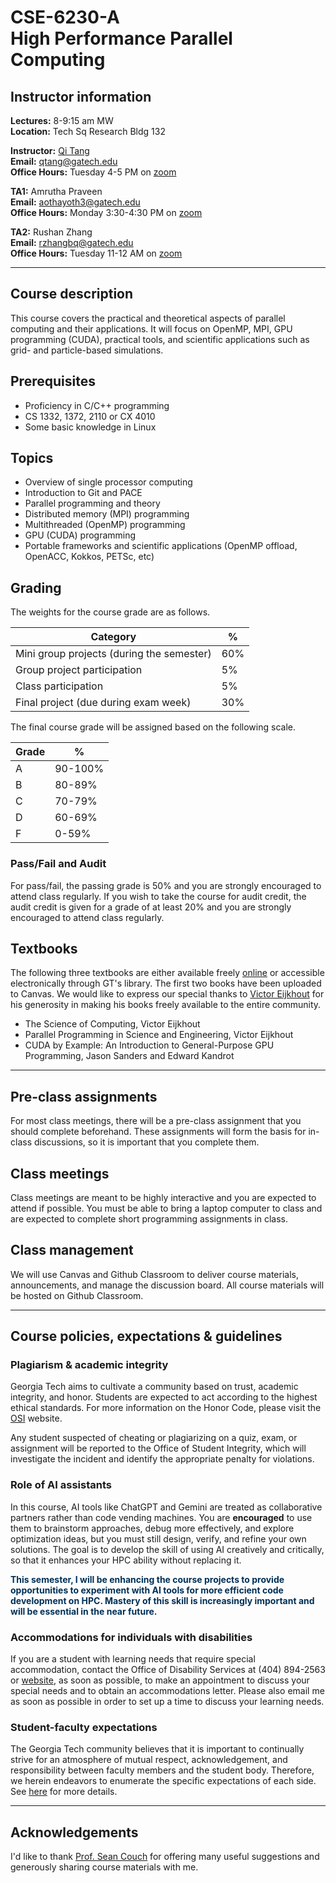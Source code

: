 # CSE-6230-A<br>High Performance Parallel Computing

## Instructor information

**Lectures:** 8-9:15 am MW <br>
**Location:** Tech Sq Research Bldg 132

**Instructor:** [Qi Tang](https://tangqi.github.io/) <br>
**Email:** [qtang@gatech.edu](mailto:qtang@gatech.edu) <br>
**Office Hours:** Tuesday 4-5 PM on [zoom](http://gatech.zoom.us/my/qtang)

**TA1:** Amrutha Praveen <br>
**Email:** [aothayoth3@gatech.edu](mailto:aothayoth3@gatech.edu) <br>
**Office Hours:** Monday 3:30-4:30 PM on [zoom](https://us04web.zoom.us/j/9302119063?pwd=fzdNgcfYvsCietTZt7sSzxJZyZbUFy.1) <br>

**TA2:** Rushan Zhang <br>
**Email:** [rzhangbq@gatech.edu](mailto:rzhangbq@gatech.edu) <br>
**Office Hours:** Tuesday 11-12 AM on [zoom](https://gatech.zoom.us/my/rzhangbq?pwd=4HulL7KEfXkWieCZdhoLCWK8ax0lcJ.1) <br>

----

## Course description
This course covers the practical and theoretical aspects of parallel computing and their applications. It will focus on OpenMP, MPI, GPU programming (CUDA), practical tools, and scientific applications such as grid- and particle-based simulations.

## Prerequisites
* Proficiency in C/C++ programming
* CS 1332, 1372, 2110 or CX 4010
* Some basic knowledge in Linux

## Topics
* Overview of single processor computing
* Introduction to Git and PACE
* Parallel programming and theory
* Distributed memory (MPI) programming
* Multithreaded (OpenMP) programming
* GPU (CUDA) programming
* Portable frameworks and scientific applications (OpenMP offload, OpenACC, Kokkos, PETSc, etc)	

## Grading
The weights for the course grade are as follows.

Category      | %
--------------|----
Mini group projects (during the semester) | 60% 
Group project participation | 5% 
Class participation         | 5% 
Final project (due during exam week) | 30% 

The final course grade will be assigned based on the following scale.

Grade        |  %
------------ | ----------
A            | 90-100%
B            | 80-89%
C            | 70-79%
D            | 60-69%
F            | 0-59%


### Pass/Fail and Audit

For pass/fail, the passing grade is 50% and you are strongly encouraged to attend class regularly. If you wish to take the course for audit credit, the audit credit is given for a grade of at least 20% and you are strongly encouraged to attend class regularly.



## Textbooks
The following three textbooks are either available freely [online](https://theartofhpc.com)
or accessible electronically through GT's library. The first two books have been uploaded to Canvas.
We would like to express our special thanks to [Victor Eijkhout](https://github.com/VictorEijkhout) for his generosity in making his books freely available to the entire community. 

* The Science of Computing, Victor Eijkhout
* Parallel Programming in Science and Engineering, Victor Eijkhout
* CUDA by Example: An Introduction to General-Purpose GPU Programming, Jason Sanders and Edward Kandrot 

----

## Pre-class assignments
For most class meetings, there will be a pre-class assignment that you should complete beforehand. These assignments will form the basis for in-class discussions, so it is important that you complete them.

## Class meetings
Class meetings are meant to be highly interactive and you are expected to attend if possible. You must be able to bring a laptop computer to class and are expected to complete short programming assignments in class.

## Class management
We will use Canvas and Github Classroom to deliver course materials, announcements, and manage the discussion board. All course materials will be hosted on Github Classroom.

----

## Course policies, expectations & guidelines

### Plagiarism & academic integrity

Georgia Tech aims to cultivate a community based on trust, academic integrity, and honor. Students are expected to act according to the highest ethical standards. For more information on the Honor Code, please visit the [OSI](https://osi.gatech.edu/) website.

Any student suspected of cheating or plagiarizing on a quiz, exam, or assignment will be reported to the Office of Student Integrity, which will investigate the incident and identify the appropriate penalty for violations. 

### Role of AI assistants

In this course, AI tools like ChatGPT and Gemini are treated as collaborative partners rather than code vending machines. You are **encouraged** to use them to brainstorm approaches, debug more effectively, and explore optimization ideas, but you must still design, verify, and refine your own solutions. The goal is to develop the skill of using AI creatively and critically, so that it enhances your HPC ability without replacing it.

<b>
<span style="color:#003057">This semester, I will be enhancing the course projects to provide opportunities to experiment with AI tools for more efficient code development on HPC. Mastery of this skill is increasingly important and will be essential in the near future.</span>
</b>

### Accommodations for individuals with disabilities

If you are a student with learning needs that require special accommodation, contact the Office of Disability Services at (404) 894-2563 or [website](http://disabilityservices.gatech.edu/), as soon as possible, to make an appointment to discuss your special needs and to obtain an accommodations letter.  Please also email me as soon as possible in order to set up a time to discuss your learning needs.

### Student-faculty expectations

The Georgia Tech community believes that it is important to continually strive for an atmosphere of mutual respect, acknowledgement, and responsibility between faculty members and the student body. Therefore, we herein endeavors to enumerate the specific expectations of each side. See [here](https://catalog.gatech.edu/rules/21/) for more details.

----
## Acknowledgements

I'd like to thank [Prof. Sean Couch](https://directory.natsci.msu.edu/Directory/Profiles/Person/101031) for offering many useful suggestions and generously sharing course materials with me. 
